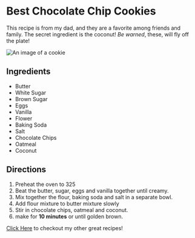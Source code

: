 # Best Chocolate Chip Cookies
This recipe is from my dad, and they are a favorite among friends and family. The secret ingredient is the coconut! _Be warned_, these, will fly off the plate!

![An image of a cookie](https://www.handletheheat.com/wp-content/uploads/2018/02/BAKERY-STYLE-CHOCOLATE-CHIP-COOKIES-9-550x550.jpg)

## Ingredients
* Butter
* White Sugar
* Brown Sugar
* Eggs
* Vanilla
* Flower
* Baking Soda
* Salt
* Chocolate Chips
* Oatmeal
* Coconut

## Directions
1. Preheat the oven to 325
2. Beat the butter, sugar, eggs and vanilla together until creamy.
3. Mix together the flour, baking soda and salt in a separate bowl.
4. Add flour mixture to butter mixture slowly
5. Stir in chocolate chips, oatmeal and coconut.
6. make for **10 minutes** or until golden brown.


[Click Here](http://allrecipes.com/) to checkout my other great recipes!
